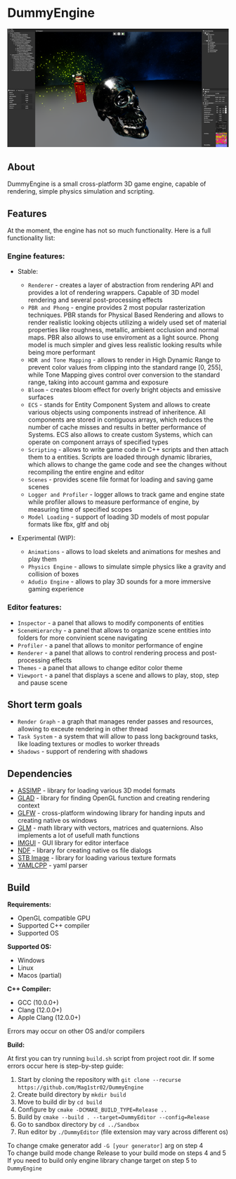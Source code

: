 # DummyEngine 

![Dummy](/.github/EnginePreview.png?raw=true)



## About
DummyEngine is a small cross-platform 3D game engine, capable of rendering, simple physics simulation and scripting.

## Features
At the moment, the engine has not so much functionality. Here is a full functionality list:

### Engine features:

* Stable:

    * `Renderer` - creates a layer of abstraction from rendering API and provides a lot of rendering wrappers. Capable of 3D model rendering and several post-processing effects
    * `PBR and Phong` - engine provides 2 most popular rasterization techniques. PBR stands for Physical Based Rendering and allows to render realistic looking objects utilizing a widely used set of material properties like roughness, metallic, ambient occlusion and normal maps. PBR also allows to use enviroment as a light source. Phong model is much simpler and gives less realistic looking results while being more performant
    * `HDR and Tone Mapping` - allows to render in High Dynamic Range to prevent color values from clipping into the standard range [0, 255], while Tone Mapping gives control over conversion to the standard range, taking into account gamma and exposure
    * `Bloom` - creates bloom effect for overly bright objects and emissive surfaces
    * `ECS` - stands for Entity Component System and allows to create various objects using components instread of inheritence. All components are stored in contiguous arrays, which reduces the number of cache misses and results in better performance of Systems. ECS also allows to create custom Systems, which can operate on component arrays of specified types
    * `Scripting` - allows to write game code in C++ scripts and then attach them to a entities. Scripts are loaded through dynamic libraries, which allows to change the game code and see the changes without recompiling the entire engine and editor 
    * `Scenes` - provides scene file format for loading and saving game scenes
    * `Logger and Profiler` - logger allows to track game and engine state while profiler allows to measure performance of engine, by measuring time of specified scopes
    * `Model Loading` - support of loading 3D models of most popular formats like fbx, gltf and obj   

* Experimental (WIP):

    * `Animations` - allows to load skelets and animations for meshes and play them
    * `Physics Engine` - allows to simulate simple physics like a gravity and collision of boxes
    * `Adudio Engine` - allows to play 3D sounds for a more immersive gaming experience

###  Editor features:

* `Inspector` - a panel that allows to modify components of entities
* `SceneHierarchy` - a panel that allows to organize scene entities into folders for more convinient scene navigating
* `Profiler` - a panel that allows to monitor performance of engine
* `Renderer` - a panel that allows to control rendering process and post-processing effects
* `Themes` - a panel that allows to change editor color theme
* `Viewport` - a panel that displays a scene and allows to play, stop, step and pause scene

## Short term goals

* `Render Graph` - a graph that manages render passes and resources, allowing to exceute rendering in other thread
* `Task System` - a system that will allow to pass long background tasks, like loading textures or modles to worker threads
* `Shadows` - support of rendering with shadows


## Dependencies

* [ASSIMP](https://github.com/assimp/assimp) - library for loading various 3D model formats
* [GLAD](https://github.com/Mag1str02/GLAD/) - library for finding OpenGL function and creating rendering context
* [GLFW](https://github.com/glfw/glfw/) - cross-platform windowing library for handing inputs and creating native os windows
* [GLM](https://github.com/g-truc/glm/) - math library with vectors, matrices and quaternions. Also implements a lot of usefull math functions
* [IMGUI](https://github.com/ocornut/imgui) - GUI library for editor interface
* [NDF](https://github.com/btzy/nativefiledialog-extended) - library for creating native os file dialogs
* [STB Image](https://github.com/nothings/stb/) - library for loading various texture formats
* [YAMLCPP](https://github.com/jbeder/yaml-cpp/) - yaml parser

## Build

**Requirements:**
* OpenGL compatible  GPU
* Supported C++ compiler
* Supported OS

**Supported OS:**
* Windows
* Linux
* Macos (partial)

**C++ Compiler:**
* GCC (10.0.0+)
* Clang (12.0.0+)
* Apple Clang (12.0.0+)

Errors may occur on other OS and/or compilers

**Build:**

At first you can try running `build.sh` script from project root dir. If some errors occur here is step-by-step guide:

1. Start by cloning the repository with `git clone --recurse https://github.com/Mag1str02/DummyEngine` 
2. Create build directory by `mkdir build`
3. Move to build dir by `cd build`
4. Configure by `cmake -DCMAKE_BUILD_TYPE=Release ..`
5. Build by `cmake --build . --target=DummyEditor --config=Release` 
6. Go to sandbox directory by `cd ../Sandbox`
7. Run editor by `./DummyEditor` (file extension may vary across different os)

To change cmake generator add `-G [your generator]` arg on step 4  
To change build mode change Release to your build mode on steps 4 and 5
If you need to build only engine library change target on step 5 to `DummyEngine`